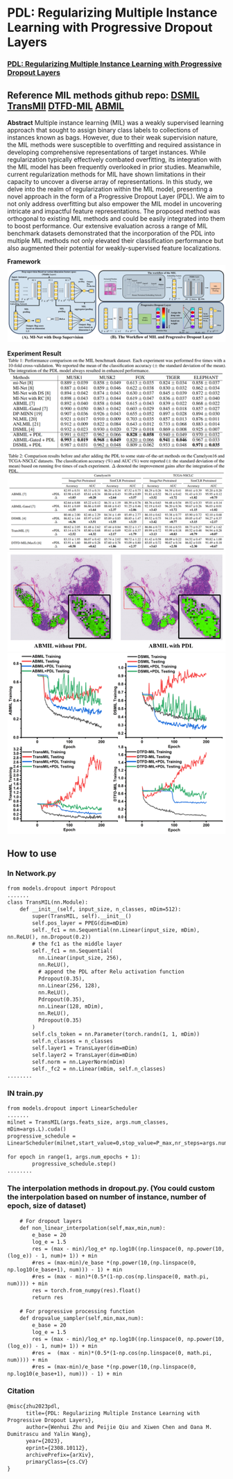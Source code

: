 # PDL: Regularizing Multiple Instance Learning with Progressive Dropout Layers

### [PDL: Regularizing Multiple Instance Learning with Progressive Dropout Layers](https://arxiv.org/pdf/2308.10112.pdf)

## Reference MIL methods github repo: [DSMIL](https://github.com/binli123/dsmil-wsi)   [TransMIl](https://github.com/szc19990412/TransMIL) [DTFD-MIL](https://github.com/hrzhang1123/DTFD-MIL) [ABMIL](https://github.com/AMLab-Amsterdam/AttentionDeepMIL)

**Abstract** 
Multiple instance learning (MIL) was a weakly supervised learning approach that sought to assign binary class labels to collections of instances known as bags. However, due to their weak supervision nature, the MIL methods were susceptible to overfitting and required assistance in developing comprehensive representations of target instances. While regularization typically effectively combated overfitting, its integration with the MIL model has been frequently overlooked in prior studies. Meanwhile, current regularization methods for MIL have shown limitations in their capacity to uncover a diverse array of representations. In this study, we delve into the realm of regularization within the MIL model, presenting a novel approach in the form of a Progressive Dropout Layer (PDL). We aim to not only address overfitting but also empower the MIL model in uncovering intricate and impactful feature representations. The proposed method was orthogonal to existing MIL methods and could be easily integrated into them to boost performance. Our extensive evaluation across a range of MIL benchmark datasets demonstrated that the incorporation of the PDL into multiple MIL methods not only elevated their classification performance but also augmented their potential for weakly-supervised feature localizations.

**Framework** 
<img src="images/3.png"/>

**Experiment Result**
<img src="images/2.png"/>
<img src="images/1.png"/>
<img src="images/4.png"/>
<img src="images/5.png"/>
## How to use
### In Network.py
```
from models.dropout import Pdropout
.......
class TransMIL(nn.Module):
    def __init__(self, input_size, n_classes, mDim=512):
        super(TransMIL, self).__init__()
        self.pos_layer = PPEG(dim=mDim)
        self._fc1 = nn.Sequential(nn.Linear(input_size, mDim), nn.ReLU(), nn.Dropout(0.2))
        # the fc1 as the middle layer
        self._fc1 = nn.Sequential(
          nn.Linear(input_size, 256),
          nn.ReLU(),
          # append the PDL after Relu activation function
          Pdropout(0.35),
          nn.Linear(256, 128),
          nn.ReLU(),
          Pdropout(0.35),
          nn.Linear(128, mDim),
          nn.ReLU(),
          Pdropout(0.35)
        )
        self.cls_token = nn.Parameter(torch.randn(1, 1, mDim))
        self.n_classes = n_classes
        self.layer1 = TransLayer(dim=mDim)
        self.layer2 = TransLayer(dim=mDim)
        self.norm = nn.LayerNorm(mDim)
        self._fc2 = nn.Linear(mDim, self.n_classes)
........
```
### IN train.py
```
from models.dropout import LinearScheduler
.......
milnet = TransMIL(args.feats_size, args.num_classes, mDim=args.L).cuda()
progressive_schedule = LinearScheduler(milnet,start_value=0,stop_value=P_max,nr_steps=args.num_epochs)

for epoch in range(1, args.num_epochs + 1):
        progressive_schedule.step()
........
```

### The interpolation methods in dropout.py. (You could custom the interpolation based on number of instance, number of epoch, size of dataset)
```
    # For dropout layers
    def non_linear_interpolation(self,max,min,num):
        e_base = 20
        log_e = 1.5
        res = (max - min)/log_e* np.log10((np.linspace(0, np.power(10,(log_e)) - 1, num)+ 1)) + min
        #res = (max-min)/e_base *(np.power(10,(np.linspace(0, np.log10(e_base+1), num))) - 1) + min
        #res = (max - min)*(0.5*(1-np.cos(np.linspace(0, math.pi, num)))) + min
        res = torch.from_numpy(res).float()
        return res

    # For progressive processing function
    def dropvalue_sampler(self,min,max,num):
        e_base = 20
        log_e = 1.5
        res = (max - min)/log_e* np.log10((np.linspace(0, np.power(10,(log_e)) - 1, num)+ 1)) + min
        #res =  (max - min)*(0.5*(1-np.cos(np.linspace(0, math.pi, num)))) + min
        #res = (max-min)/e_base *(np.power(10,(np.linspace(0, np.log10(e_base+1), num))) - 1) + min
```

### Citation
```
@misc{zhu2023pdl,
      title={PDL: Regularizing Multiple Instance Learning with Progressive Dropout Layers}, 
      author={Wenhui Zhu and Peijie Qiu and Xiwen Chen and Oana M. Dumitrascu and Yalin Wang},
      year={2023},
      eprint={2308.10112},
      archivePrefix={arXiv},
      primaryClass={cs.CV}
}
```
